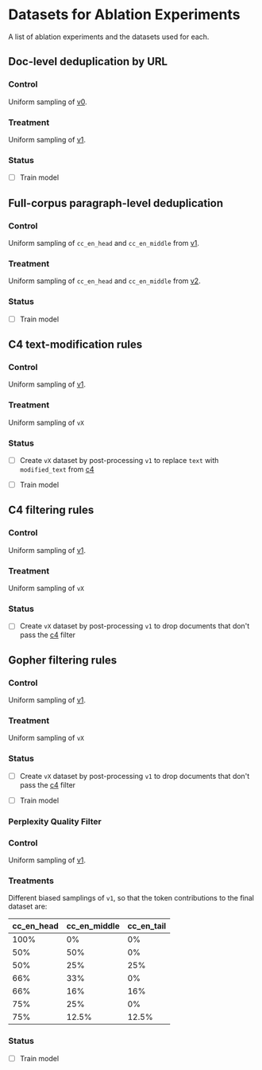# Datasets for Ablation Experiments

A list of ablation experiments and the datasets used for each.

## Doc-level deduplication by URL
 
### Control

Uniform sampling of [v0](./Notes.md#v0).

### Treatment

Uniform sampling of [v1](./Notes.md#v1).

### Status

 - [ ] Train model

## Full-corpus paragraph-level deduplication

### Control

Uniform sampling of `cc_en_head` and `cc_en_middle` from [v1](./NOTES.md#v1).

### Treatment

Uniform sampling of `cc_en_head` and `cc_en_middle` from [v2](./NOTES.md#v2).


### Status

 - [ ] Train model

## C4 text-modification rules

### Control

Uniform sampling of [v1](./Notes.md#v1). 

### Treatment

Uniform sampling of `vX`

### Status

 - [ ] Create `vX` dataset by post-processing `v1` to replace `text` with `modified_text` from [c4](../filtering_heuristics/c4.py) 
 - [ ] Train model


## C4 filtering rules

### Control

Uniform sampling of [v1](./Notes.md#v1).

### Treatment

Uniform sampling of `vX`

### Status

 - [ ] Create `vX` dataset by post-processing `v1` to drop documents that don't pass the [c4](../filtering_heuristics/c4.py) filter

## Gopher filtering rules

### Control

Uniform sampling of [v1](./Notes.md#v1).

### Treatment

Uniform sampling of `vX`

### Status

 - [ ] Create `vX` dataset by post-processing `v1` to drop documents that don't pass the [c4](../filtering_heuristics/c4.py) filter
 - [ ] Train model


### Perplexity Quality Filter

### Control

Uniform sampling of [v1](./Notes.md#v1).

### Treatments

Different biased samplings of `v1`, so that the token contributions to the final dataset are:

| cc_en_head | cc_en_middle | cc_en_tail |
|------------|--------------|------------|
| 100% | 0%           | 0%         |
 | 50% | 50%          | 0%         |
 | 50% | 25%          | 25%        |
 | 66% | 33%          | 0%         |
 | 66% | 16%          | 16%        |
 | 75% | 25%          | 0%         |
 | 75% | 12.5%        | 12.5%      |

### Status

- [ ] Train model
